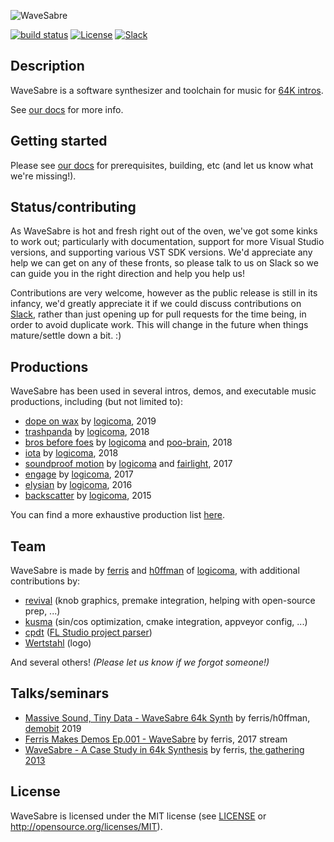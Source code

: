 ![WaveSabre](Media/logo-black.png)

[![build status](https://ci.appveyor.com/api/projects/status/4su4q028eywtr5gl?svg=true)](https://ci.appveyor.com/project/yupferris/wavesabre)
[![License](https://img.shields.io/badge/license-MIT-blue.svg)](https://github.com/logicomacorp/WaveSabre/blob/master/LICENSE)
[![Slack](https://img.shields.io/badge/chat-Slack-orange.svg)](https://join.slack.com/t/wavesabre/shared_invite/zt-75g3dckn-8AeINw6OZIBc~qrWfqZkKA)

## Description

WaveSabre is a software synthesizer and toolchain for music for [64K intros](https://en.wikipedia.org/wiki/64K_intro).

See [our docs](https://github.com/logicomacorp/WaveSabre/tree/master/Docs) for more info.

## Getting started

Please see [our docs](https://github.com/logicomacorp/WaveSabre/blob/master/Docs/Home.md#building) for prerequisites, building, etc (and let us know what we're missing!).

## Status/contributing

As WaveSabre is hot and fresh right out of the oven, we've got some kinks to work out; particularly with documentation, support for more Visual Studio versions, and supporting various VST SDK versions. We'd appreciate any help we can get on any of these fronts, so please talk to us on Slack so we can guide you in the right direction and help you help us!

Contributions are very welcome, however as the public release is still in its infancy, we'd greatly appreciate it if we could discuss contributions on [Slack](https://join.slack.com/t/wavesabre/shared_invite/zt-75g3dckn-8AeINw6OZIBc~qrWfqZkKA), rather than just opening up for pull requests for the time being, in order to avoid duplicate work. This will change in the future when things mature/settle down a bit. :)

## Productions

WaveSabre has been used in several intros, demos, and executable music productions, including (but not limited to):

- [dope on wax](http://www.pouet.net/prod.php?which=81015) by [logicoma](http://www.pouet.net/groups.php?which=12638), 2019
- [trashpanda](http://www.pouet.net/prod.php?which=78634) by [logicoma](http://www.pouet.net/groups.php?which=12638), 2018
- [bros before foes](http://www.pouet.net/prod.php?which=77682) by [logicoma](http://www.pouet.net/groups.php?which=12638) and [poo-brain](http://www.pouet.net/groups.php?which=12000), 2018
- [iota](http://www.pouet.net/prod.php?which=75718) by [logicoma](http://www.pouet.net/groups.php?which=12638), 2018
- [soundproof motion](http://www.pouet.net/prod.php?which=70460) by [logicoma](http://www.pouet.net/groups.php?which=12638) and [fairlight](http://www.pouet.net/groups.php?which=44), 2017
- [engage](http://www.pouet.net/prod.php?which=69658) by [logicoma](http://www.pouet.net/groups.php?which=12638), 2017
- [elysian](http://www.pouet.net/prod.php?which=68375) by [logicoma](http://www.pouet.net/groups.php?which=12638), 2016
- [backscatter](http://www.pouet.net/prod.php?which=65966) by [logicoma](http://www.pouet.net/groups.php?which=12638), 2015

You can find a more exhaustive production list [here](https://demozoo.org/productions/tagged/wavesabre/).

## Team

WaveSabre is made by [ferris](https://github.com/yupferris) and [h0ffman](https://github.com/djh0ffman) of [logicoma](https://github.com/logicomacorp), with additional contributions by:

- [revival](https://github.com/revivalizer) (knob graphics, premake integration, helping with open-source prep, ...)
- [kusma](https://www.kusma.xyz/) (sin/cos optimization, cmake integration, appveyor config, ...)
- [cpdt](https://github.com/cpdt) ([FL Studio project parser](https://github.com/monadgroup/FLParser))
- [Wertstahl](http://wertstahl.de) (logo)

And several others! _(Please let us know if we forgot someone!)_

## Talks/seminars

- [Massive Sound, Tiny Data - WaveSabre 64k Synth](https://youtu.be/JjFyHI1b_Tw?t=7246) by ferris/h0ffman, [demobit](https://www.demobit.party/) 2019
- [Ferris Makes Demos Ep.001 - WaveSabre](https://www.youtube.com/watch?v=V8JXraZPkh8) by ferris, 2017 stream
- [WaveSabre - A Case Study in 64k Synthesis](https://www.youtube.com/watch?v=wLX156OVFTA) by ferris, [the gathering 2013](https://archive.gathering.org/tg13)

## License

WaveSabre is licensed under the MIT license (see [LICENSE](LICENSE) or http://opensource.org/licenses/MIT).
